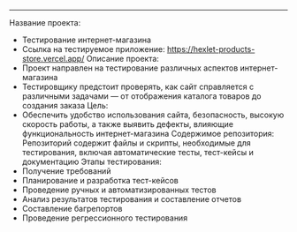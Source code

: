 ---
Название проекта: 
 - Тестирование интернет-магазина
 - Ссылка на тестируемое приложение: https://hexlet-products-store.vercel.app/
Описание проекта:
 - Проект направлен на тестирование различных аспектов интернет-магазина 
 - Тестировщику предстоит проверять, как сайт справляется с различными задачами — от отображения каталога товаров до создания заказа
Цель:
 - Обеспечить удобство использования сайта, безопасность, высокую скорость работы, а также выявить дефекты, влияющие функциональность интернет-магазина
Содержимое репозитория: 
  Репозиторий содержит файлы и скрипты, необходимые для тестирования, включая автоматические тесты, тест-кейсы и документацию
Этапы тестирования: 
 - Получение требований 
 - Планирование и разработка тест-кейсов
 - Проведение ручных и автоматизированных тестов 
 - Анализ результатов тестирования и составление отчетов
 - Составление багрепортов
 - Проведение регрессионного тестирования
